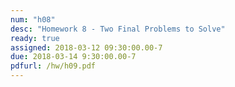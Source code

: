 ```yaml
---
num: "h08"
desc: "Homework 8 - Two Final Problems to Solve"
ready: true
assigned: 2018-03-12 09:30:00.00-7
due: 2018-03-14 9:30:00.00-7
pdfurl: /hw/h09.pdf
---
```

